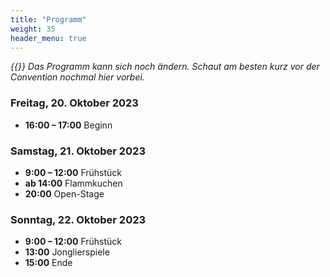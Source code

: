 ```yaml
---
title: "Programm"
weight: 35
header_menu: true
---
```


_{{<icon class="fa fa-warning">}} Das Programm kann sich noch ändern. Schaut am besten kurz vor der Convention nochmal hier vorbei._

### Freitag, 20. Oktober 2023

- **16:00 – 17:00** Beginn

### Samstag, 21. Oktober 2023

- **9:00 – 12:00** Frühstück
- **ab 14:00** Flammkuchen
- **20:00** Open-Stage

### Sonntag, 22. Oktober 2023

- **9:00 – 12:00** Frühstück
- **13:00** Jonglierspiele
- **15:00** Ende
